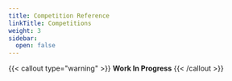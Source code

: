 ```yaml
---
title: Competition Reference
linkTitle: Competitions
weight: 3
sidebar:
  open: false
---
```


{{< callout type="warning" >}}
**Work In Progress**
{{< /callout >}}
